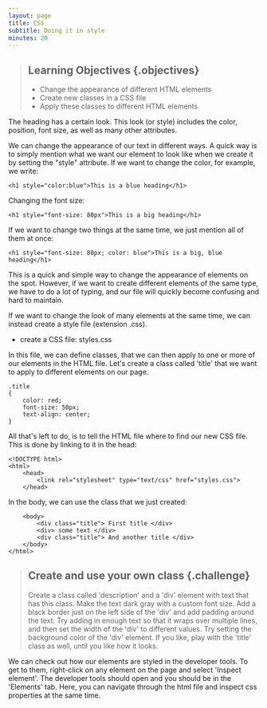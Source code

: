 ```yaml
---
layout: page
title: CSS
subtitle: Doing it in style
minutes: 20
---
```


> ## Learning Objectives {.objectives}
>
> * Change the appearance of different HTML elements
> * Create new classes in a CSS file
> * Apply these classes to different HTML elements 

The heading has a certain look. This look (or style) includes the 
color, position, font size, as well as many other attributes. 

We can change the appearance of our text in different ways. 
A quick way is to simply mention what we want our element
to look like when we create it by setting the "style" attribute.
If we want to change the color, for example, we write:

~~~ {.html}
<h1 style="color:blue">This is a blue heading</h1>
~~~

Changing the font size: 

~~~ {.html}
<h1 style="font-size: 80px">This is a big heading</h1>
~~~

If we want to change two things at the same time, we just mention all of them at once:

~~~ {.html}
<h1 style="font-size: 80px; color: blue">This is a big, blue heading</h1>
~~~

This is a quick and simple way to change the appearance of elements on the spot.
However, if we want to create different elements of the same type, we have to do a lot of typing, 
and our file will quickly become confusing and hard to maintain. 

If we want to change the look of many elements at the same time, we 
can instead create a style file (extension .css).

* create a CSS file: styles.css

In this file, we can define classes, that we can then apply to one or more of 
our elements in the HTML file. 
Let's create a class called 'title' that we want to apply to different elements 
on our page.

~~~ {.css}
.title
{
	color: red;
	font-size: 50px;
	text-align: center;
}
~~~

All that's left to do, is to tell the HTML file where to find our new CSS file. This is done 
by linking to it in the head: 

~~~ {.html}
<!DOCTYPE html>
<html> 
	<head> 
		<link rel="stylesheet" type="text/css" href="styles.css">
	</head> 
~~~

In the body, we can use the class that we just created:

~~~ {.html}
	<body> 
		<div class="title"> First title </div>
		<div> some text </div>
		<div class="title"> And another title </div>
	</body> 
</html> 
~~~

> ## Create and use your own class {.challenge}
>
> Create a class called 'description' and a 'div' element with text that has this class.
> Make the text dark gray with a custom font size. 
> Add a black border just on the left side of the 'div' and add padding around the text. 
> Try adding in enough text so that it wraps over multiple lines, and then set the width of the 'div' to different values. 
> Try setting the background color of the 'div' element. 
> If you like, play with the 'title' class as well, until you like how it looks. 

We can check out how our elements are styled in the developer tools. To get to them, right-click on any element on the page and select 'Inspect element'. The developer tools should open and you should be in the 'Elements' tab. Here, you can navigate through the html file and inspect css properties at the same time. 
